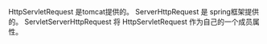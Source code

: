 
HttpServletRequest 是tomcat提供的。
ServerHttpRequest 是 spring框架提供的。
ServletServerHttpRequest 将 HttpServletRequest 作为自己的一个成员属性。